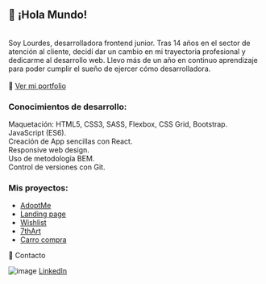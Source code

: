 <h2>👋 ¡Hola Mundo!</h2>
<br>
Soy Lourdes, desarrolladora frontend junior. Tras 14 años en el sector de atención al cliente, decidí dar un cambio en mi trayectoria profesional y dedicarme al desarrollo web. Llevo más de un año en continuo aprendizaje para poder cumplir el sueño de ejercer cómo desarrolladora.
<br>
<br>
👩 <a href="https://lougc.github.io/portfolio">Ver mi portfolio</a>


<h3>Conocimientos de desarrollo:</h3>

Maquetación: HTML5, CSS3, SASS, Flexbox, CSS Grid, Bootstrap.
<br>
JavaScript (ES6).
<br>
Creación de App sencillas con React.
<br>
Responsive web design.
<br>
Uso de metodología BEM.
<br>
Control de versiones con Git.

<h3>Mis proyectos:</h3>

<ul>
  <li><a href="https://lougc.github.io/adoptme/" target="_blank">AdoptMe</a></li>
  <li><a href="https://lougc.github.io/landingpage/" target="_blank">Landing page</a></li>
  <li><a href="https://lougc.github.io/wishlist/" target="_blank">Wishlist</a></li>
  <li><a href="https://lougc.github.io/7thart/" target="_blank">7thArt</a></li>
  <li><a href="https://lougc.github.io/carrocompra/#/" target="_blank">Carro compra</a></li>
</ul>
  
💬 Contacto

![image](https://user-images.githubusercontent.com/87137074/135488349-4104e0c5-d6fc-4d49-9444-48cb3bb1b458.png)
<a href="https://www.linkedin.com/in/lourdes-gonzalez-c" target="_blank">LinkedIn<a>


